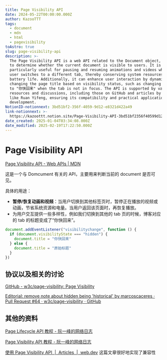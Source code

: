 ```yaml
---
title: Page Visibility API
date: 2024-05-22T00:00:00.000Z
author: KazooTTT
tags:
  - document
  - mdn
  - html
  - pagevisibility
toAstro: true
slug: page-visibility-api
description: >-
  The Page Visibility API is a web API related to the Document object, designed
  to determine whether the current document is visible to users. It is
  particularly useful for pausing and resuming animations and videos when the
  user switches to a different tab, thereby conserving system resources and
  battery life. Additionally, it can enhance user interaction by dynamically
  changing the page title based on visibility status, such as changing the title
  to "你快回来" when the tab is not in focus. The API is supported by various
  resources and discussions, including those on GitHub and articles by experts
  like Ruan Yifeng, ensuring its compatibility and practical application in web
  development.
NotionID-notionnext: 3bd51bf2-356f-4059-9d12-e8321d422a49
link-notionnext: >-
  https://kazoottt.notion.site/Page-Visibility-API-3bd51bf2356f40599d12e8321d422a49
date_created: 2025-01-04T03:34:08.000Z
date_modified: 2025-02-19T17:22:50.000Z
---
```


# Page Visibility API

[Page Visibility API - Web APIs | MDN](<https://developer.mozilla.org/en-US/docs/Web/API/Page_Visibility_API>)

这是一个与 Domcument 有关的 API，主要用来判断当前的 document 是否可见。

具体的用途：

- **暂停/恢复动画和视频**：当用户切换到其他标签页时，暂停正在播放的视频或动画，节省系统资源和电量。当用户返回该页面时，再恢复播放。
- 为用户交互提供一些多样性，例如我们切换到其他的 tab 页的时候，博客对应的 tab 的标题变成了“你快回来”。

```js
document.addEventListener("visibilitychange", function () {
  if (document.visibilityState === "hidden") {
    document.title = "你快回来"
  } else {
    document.title = "原始标题"
  }
})
```

## 协议以及相关的讨论

[GitHub - w3c/page-visibility: Page Visibility](<https://github.com/w3c/page-visibility>)

[Editorial: remove note about hidden being 'historical' by marcoscaceres · Pull Request #64 · w3c/page-visibility · GitHub](<https://github.com/w3c/page-visibility/pull/64>)

## 其他的资料

[Page Lifecycle API 教程 - 阮一峰的网络日志](<https://www.ruanyifeng.com/blog/2018/11/page_lifecycle_api.html>)

[Page Visibility API 教程 - 阮一峰的网络日志](<https://www.ruanyifeng.com/blog/2018/10/page_visibility_api.html>)

[使用 Page Visibility API  |  Articles  |  web.dev](<https://web.dev/articles/pagevisibility-intro>) 这篇文章很好地实现了兼容性
